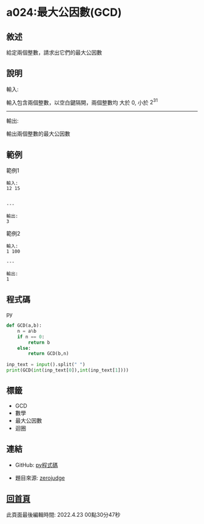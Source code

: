 # a024:最大公因數(GCD)

## 敘述

給定兩個整數，請求出它們的最大公因數


## 說明

輸入:

輸入包含兩個整數，以空白鍵隔開，兩個整數均 大於 0, 小於 $2^{31}$

---

輸出:

輸出兩個整數的最大公因數

## 範例
範例1

```
輸入:
12 15

---

輸出:
3

```
範例2

```
輸入:
1 100

---

輸出:
1

```

## 程式碼
py

```py
def GCD(a,b):
    n = a%b
    if n == 0:
        return b
    else:
        return GCD(b,n)

inp_text = input().split(" ")
print(GCD(int(inp_text[0]),int(inp_text[1])))

```

## 標籤
- GCD
- 數學
- 最大公因數
- 迴圈


## 連結
- GitHub: [py程式碼](https://github.com/henryleecode23/solve_record/blob/main/zerojudge/a024/main.py)


- 題目來源: [zerojudge](https://zerojudge.tw/ShowProblem?problemid=a024)

## [回首頁](https://henryleecode23.github.io/solve_record/)

此頁面最後編輯時間: 2022.4.23 00點30分47秒
